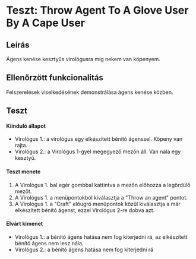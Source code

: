 # Teszt: Throw Agent To A Glove User By A Cape User

## Leírás
Ágens kenése kesztyűs virológusra míg nekem van köpenyem.

## Ellenőrzött funkcionalitás
Felszerelések viselkedésének demonstrálása ágens kenése közben.

## Teszt

#### Kiinduló állapot
- Virológus 1.: a virológus egy elkészített bénító ágenssel. Köpeny van rajta.
- Virológus 2.: a Virológus 1-gyel megegyező mezőn áll. Van nála egy kesztyű.

#### Teszt menete
1. A Virológus 1. bal egér gombbal kattintva a mezőn előhozza a legördülő mezőt.
2. A Virológus 1. a menüpontokból kiválasztja a "Throw an agent" pontot.
3. A Virológus 1. a "Craft" előugró menüpontok közül kiválasztja a már elkészített bénító ágenst, ezzel Virológus 2-re dobva azt.

#### Elvárt kimenet
- Virológus 1.: a bénító ágens hatása nem fog kiterjedni rá, az elkészített bénító ágens nem lesz nála.
- Virológus 2.: a bénító ágens hatása nem fog kiterjedni rá